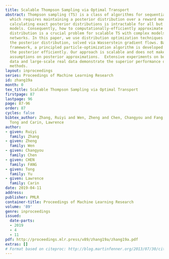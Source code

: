 ```yaml
---
title: Scalable Thompson Sampling via Optimal Transport
abstract: Thompson sampling (TS) is a class of algorithms for sequential decision-making,
  which requires maintaining a posterior distribution over a reward model. However,
  calculating exact posterior distributions is intractable for all but the simplest
  models. Consequently, how to computationally-efficiently approximate a posterior
  distribution is a crucial problem for scalable TS with complex models, such as neural
  networks. In this paper, we use distribution optimization techniques to approximate
  the posterior distribution, solved via Wasserstein gradient flows. Based on the
  framework, a principled particle-optimization algorithm is developed for TS to approximate
  the posterior efficiently. Our approach is scalable and does not make explicit distribution
  assumptions on posterior approximations.  Extensive experiments on both synthetic
  data and large-scale real data demonstrate the superior performance of the proposed
  methods.
layout: inproceedings
series: Proceedings of Machine Learning Research
id: zhang19a
month: 0
tex_title: Scalable Thompson Sampling via Optimal Transport
firstpage: 87
lastpage: 96
page: 87-96
order: 87
cycles: false
bibtex_author: Zhang, Ruiyi and Wen, Zheng and Chen, Changyou and Fang, Chen and Yu,
  Tong and Carin, Lawrence
author:
- given: Ruiyi
  family: Zhang
- given: Zheng
  family: Wen
- given: Changyou
  family: Chen
- given: CHEN
  family: FANG
- given: Tong
  family: Yu
- given: Lawrence
  family: Carin
date: 2019-04-11
address: 
publisher: PMLR
container-title: Proceedings of Machine Learning Research
volume: '89'
genre: inproceedings
issued:
  date-parts:
  - 2019
  - 4
  - 11
pdf: http://proceedings.mlr.press/v89/zhang19a/zhang19a.pdf
extras: []
# Format based on citeproc: http://blog.martinfenner.org/2013/07/30/citeproc-yaml-for-bibliographies/
---
```

